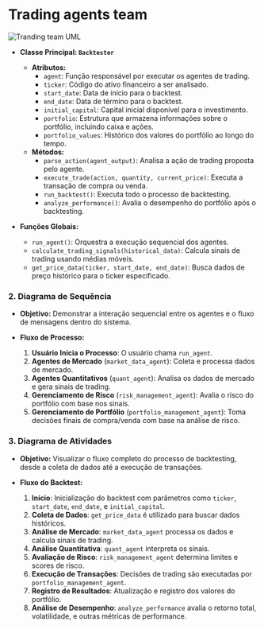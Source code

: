 # Trading agents team




  ![Tranding team UML]([./readme_assets/image.png](https://github.com/pedromramos/TradingTeam/blob/main/image.png))



- **Classe Principal: `Backtester`**
  - **Atributos:**
    - `agent`: Função responsável por executar os agentes de trading.
    - `ticker`: Código do ativo financeiro a ser analisado.
    - `start_date`: Data de início para o backtest.
    - `end_date`: Data de término para o backtest.
    - `initial_capital`: Capital inicial disponível para o investimento.
    - `portfolio`: Estrutura que armazena informações sobre o portfólio, incluindo caixa e ações.
    - `portfolio_values`: Histórico dos valores do portfólio ao longo do tempo.
  - **Métodos:**
    - `parse_action(agent_output)`: Analisa a ação de trading proposta pelo agente.
    - `execute_trade(action, quantity, current_price)`: Executa a transação de compra ou venda.
    - `run_backtest()`: Executa todo o processo de backtesting.
    - `analyze_performance()`: Avalia o desempenho do portfólio após o backtesting.

- **Funções Globais:**
  - `run_agent()`: Orquestra a execução sequencial dos agentes.
  - `calculate_trading_signals(historical_data)`: Calcula sinais de trading usando médias móveis.
  - `get_price_data(ticker, start_date, end_date)`: Busca dados de preço histórico para o ticker especificado.

### 2. Diagrama de Sequência

- **Objetivo:** Demonstrar a interação sequencial entre os agentes e o fluxo de mensagens dentro do sistema.
  
- **Fluxo de Processo:**
  1. **Usuário Inicia o Processo**: O usuário chama `run_agent`.
  2. **Agentes de Mercado** (`market_data_agent`): Coleta e processa dados de mercado.
  3. **Agentes Quantitativos** (`quant_agent`): Analisa os dados de mercado e gera sinais de trading.
  4. **Gerenciamento de Risco** (`risk_management_agent`): Avalia o risco do portfólio com base nos sinais.
  5. **Gerenciamento de Portfólio** (`portfolio_management_agent`): Toma decisões finais de compra/venda com base na análise de risco.

### 3. Diagrama de Atividades

- **Objetivo:** Visualizar o fluxo completo do processo de backtesting, desde a coleta de dados até a execução de transações.
  
- **Fluxo do Backtest:**
  1. **Início**: Inicialização do backtest com parâmetros como `ticker`, `start_date`, `end_date`, e `initial_capital`.
  2. **Coleta de Dados**: `get_price_data` é utilizado para buscar dados históricos.
  3. **Análise de Mercado**: `market_data_agent` processa os dados e calcula sinais de trading.
  4. **Análise Quantitativa**: `quant_agent` interpreta os sinais.
  5. **Avaliação de Risco**: `risk_management_agent` determina limites e scores de risco.
  6. **Execução de Transações**: Decisões de trading são executadas por `portfolio_management_agent`.
  7. **Registro de Resultados**: Atualização e registro dos valores do portfólio.
  8. **Análise de Desempenho**: `analyze_performance` avalia o retorno total, volatilidade, e outras métricas de performance.



